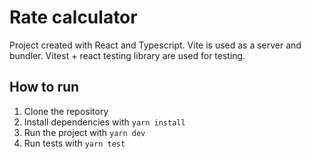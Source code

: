 # Rate calculator

Project created with React and Typescript. Vite is used as a server and bundler. Vitest + react testing library are used for testing.

## How to run

1. Clone the repository
2. Install dependencies with `yarn install`
3. Run the project with `yarn dev`
4. Run tests with `yarn test`
